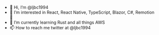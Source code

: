 - 👋 Hi, I’m @ljbc1994
- 👀 I’m interested in React, React Native, TypeScript, Blazor, C#, Remotion 💞️ 
- 🌱 I’m currently learning Rust and all things AWS
- 📫 How to reach me twitter at @ljbc1994
